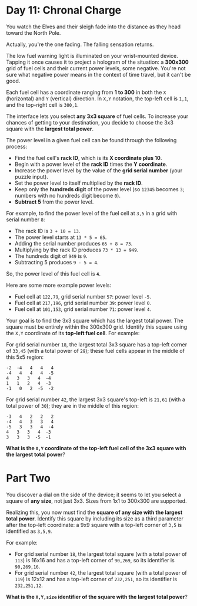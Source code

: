 # Day 11: Chronal Charge
You watch the Elves and their sleigh fade into the distance as they head toward the North Pole.

Actually, you're the one fading. The falling sensation returns.

The low fuel warning light is illuminated on your wrist-mounted device. Tapping it once causes it to project a hologram 
of the situation: a **300x300** grid of fuel cells and their current power levels, some negative. You're not sure what 
negative power means in the context of time travel, but it can't be good.

Each fuel cell has a coordinate ranging from **1 to 300** in both the `X` (horizontal) and `Y` (vertical) direction. In 
`X,Y` notation, the top-left cell is `1,1`, and the top-right cell is `300,1`.

The interface lets you select **any 3x3 square** of fuel cells. To increase your chances of getting to your destination, 
you decide to choose the 3x3 square with the **largest total power**.

The power level in a given fuel cell can be found through the following process:
* Find the fuel cell's **rack ID**, which is its **X coordinate plus 10**.
* Begin with a power level of the **rack ID** times the **Y coordinate**.
* Increase the power level by the value of the **grid serial number** (your puzzle input).
* Set the power level to itself multiplied by the **rack ID**.
* Keep only the **hundreds digit** of the power level (so `12345` becomes `3`; numbers with no hundreds digit become 
`0`).
* **Subtract 5** from the power level.

For example, to find the power level of the fuel cell at `3,5` in a grid with serial number `8`:
* The rack ID is `3 + 10 = 13`.
* The power level starts at `13 * 5 = 65`.
* Adding the serial number produces `65 + 8 = 73`.
* Multiplying by the rack ID produces `73 * 13 = 949`.
* The hundreds digit of `949` is `9`.
* Subtracting 5 produces `9 - 5 = 4`.

So, the power level of this fuel cell is **`4`**.

Here are some more example power levels:
* Fuel cell at `122,79`, grid serial number `57`: power level `-5`.
* Fuel cell at `217,196`, grid serial number `39`: power level  `0`.
* Fuel cell at `101,153`, grid serial number `71`: power level  `4`.

Your goal is to find the 3x3 square which has the largest total power. The square must be entirely within the 300x300 
grid. Identify this square using the `X,Y` coordinate of its **top-left fuel cell**. For example:

For grid serial number `18`, the largest total 3x3 square has a top-left corner of `33,45` (with a total power of `29`); 
these fuel cells appear in the middle of this 5x5 region:
```
-2  -4   4   4   4
-4   4   4   4  -5
4   3   3   4  -4
1   1   2   4  -3
-1   0   2  -5  -2
```
For grid serial number `42`, the largest 3x3 square's top-left is `21,61` (with a total power of `30`); they are in the 
middle of this region:
```
-3   4   2   2   2
-4   4   3   3   4
-5   3   3   4  -4
4   3   3   4  -3
3   3   3  -5  -1
```
**What is the `X,Y` coordinate of the top-left fuel cell of the 3x3 square with the largest total power**?

# Part Two
You discover a dial on the side of the device; it seems to let you select a square of **any size**, not just 3x3. Sizes 
from 1x1 to 300x300 are supported.

Realizing this, you now must find the **square of any size with the largest total power**. Identify this square by 
including its size as a third parameter after the top-left coordinate: a 9x9 square with a top-left corner of `3,5` is 
identified as `3,5,9`.

For example:
* For grid serial number `18`, the largest total square (with a total power of `113`) is 16x16 and has a top-left corner 
of `90,269`, so its identifier is `90,269,16`.
* For grid serial number `42`, the largest total square (with a total power of `119`) is 12x12 and has a top-left corner 
of `232,251`, so its identifier is `232,251,12`.

**What is the `X,Y,size` identifier of the square with the largest total power**?
